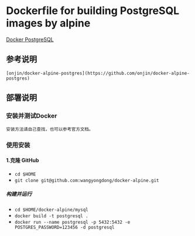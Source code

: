 # Dockerfile for building PostgreSQL images by alpine
[Docker PostgreSQL](https://github.com/wangyongdong/docker-alpine/tree/master/postgresql)

## 参考说明

`[onjin/docker-alpine-postgres](https://github.com/onjin/docker-alpine-postgres)`

## 部署说明

### 安装并测试Docker

`安装方法请自己查找，也可以参考官方文档。`

### 使用安装

#### 1.克隆 GitHub

 - `cd $HOME`
 - `git clone git@github.com:wangyongdong/docker-alpine.git`

##### 构建并运行

 - `cd $HOME/docker-alpine/mysql`
 - `docker build -t postgresql .` 
 - `docker run --name postgresql -p 5432:5432 -e POSTGRES_PASSWORD=123456 -d postgresql`

